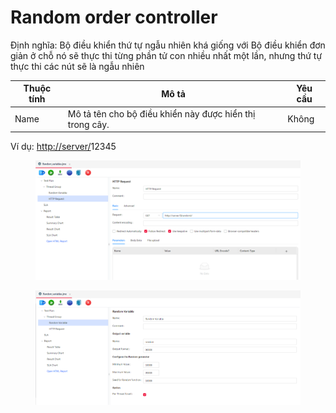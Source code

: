 # Random order controller

Định nghĩa: Bộ điều khiển thứ tự ngẫu nhiên khá giống với Bộ điều khiển đơn giản ở chỗ nó sẽ thực thi từng phần tử con nhiều nhất một lần, nhưng thứ tự thực thi các nút sẽ là ngẫu nhiên



| Thuộc tính | Mô tả                                                    | Yêu cầu |
| ---------- | -------------------------------------------------------- | ------- |
| Name       | Mô tả tên cho bộ điều khiển này được hiển thị trong cây. | Không   |

Ví dụ: [http://server/](http://server/$%7Brandom%7D/)12345

<figure><img src="../../.gitbook/assets/image (5).png" alt=""><figcaption></figcaption></figure>



<figure><img src="../../.gitbook/assets/image (6).png" alt=""><figcaption></figcaption></figure>




